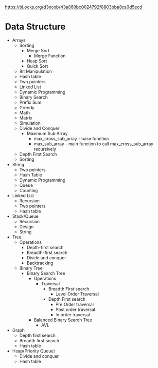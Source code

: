 https://bl.ocks.org/d3noob/43a860bc0024792f8803bba8ca0d5ecd

# Data Structure 
* Arrays
    * Sorting
        * Merge Sort
            * Merge Function
        * Heap Sort
        * Quick Sort
    * Bit Manipulation
    * Hash table
    * Two pointers
    * Linked List
    * Dynamic Programming
    * Binary Search
    * Prefix Sum
    * Greedy
    * Math
    * Matrix
    * Simulation
    * Divide and Conquer
        * Maximum Sub Array
            * max_cross_sub_array - base function
            * max_sub_array - main function to call max_cross_sub_array recursively
    * Depth First Search
    * Sorting
* String
    * Two pointers
    * Hash Table
    * Dynamic Programming
    * Queue
    * Counting
* Linked List
    * Recursion
    * Two pointers
    * Hash table
* Stack/Queue
    * Recursion
    * Design
    * String
* Tree
    * Operations
        * Depth-first search
        * Breadth-first search 
        * Divide and conquer
        * Backtracking
    * Binary Tree
        * Binary Search Tree
            * Operations
                * Traversal
                    * Breadth First search
                        * Level Order Traversal
                    * Depth First search
                        * Pre Order traversal
                        * Post order traversal
                        * In order traversal
            * Balanced Binary Search Tree
                * AVL
* Graph
    * Depth first search
    * Breadth first search
    * Hash table
* Heap(Priority Queue)
    * Divide and conquer
    * Hash table
